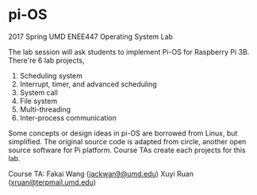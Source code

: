 # pi-OS
2017 Spring UMD ENEE447 Operating System Lab

The lab session will ask students to implement Pi-OS for Raspberry Pi 3B. There're 6 lab projects, 
1) Scheduling system
2) Interrupt, timer, and advanced scheduling
3) System call
4) File system
5) Multi-threading
6) Inter-process communication

Some concepts or design ideas in pi-OS are borrowed from Linux, but simplified. 
The original source code is adapted from circle, another open source software for Pi platform. Course TAs create each projects for this lab.

Course TA: Fakai Wang (jackwan9@umd.edu)
           Xuyi Ruan  (xruan@terpmail.umd.edu)









